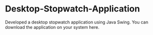 # Desktop-Stopwatch-Application
Developed a desktop stopwatch application using Java Swing.
You can download the application on your system here.

